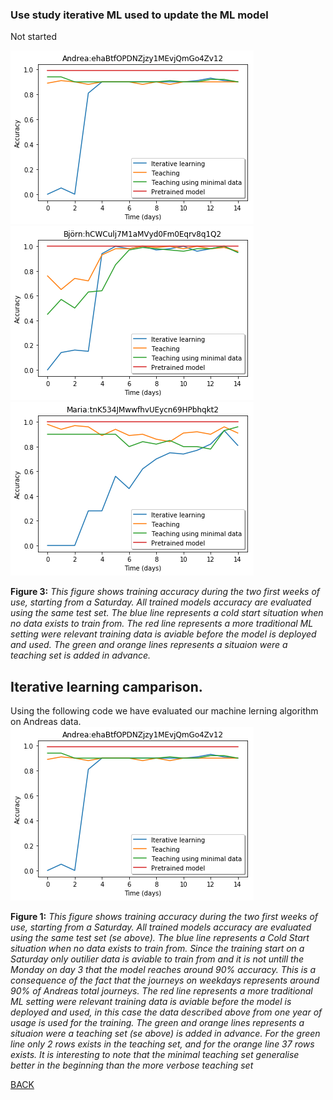### Use study iterative ML used to update the ML model
Not started


![](images/AndreaTraining.png)
![](images/BjornTraining.png)
![](images/MariaTraining.png)

**Figure 3:** *This figure shows training accuracy during the two first weeks of use, starting from a Saturday. All trained models accuracy are evaluated using the same test set. The blue line represents a cold start situation when no data exists to train from. The red line represents a more traditional ML setting were relevant training data is aviable before the model is deployed and used. The green and orange lines represents a situaion were a teaching set is added in advance.*



## Iterative learning camparison.
Using the following code we have evaluated our machine lerning algorithm on Andreas data.
![Andrea](https://github.com/k3larra/commuter/raw/master/images/AndreaTraining.png)

**Figure 1:** *This figure shows training accuracy during the two first weeks of use, starting from a Saturday. All trained models accuracy are evaluated using the same test set (se above). The blue line represents a Cold Start situation when no data exists to train from. Since the training start on a Saturday only outilier data is aviable to train from and it is not untill the Monday on day 3 that the model reaches around 90% accuracy. This is a consequence of the fact that the journeys on weekdays represents around 90% of Andreas total journeys. The red line represents a more traditional ML setting were relevant training data is aviable before the model is deployed and used, in this case the data described above from one year of usage is used for the training. The green and orange lines represents a situaion were a teaching set (se above) is added in advance. For the green line only 2 rows exists in the teaching set, and for the orange line 37 rows exists. It is interesting to note that the minimal teaching set generalise better in the beginning than the more verbose teaching set*

[BACK](../README.md)
